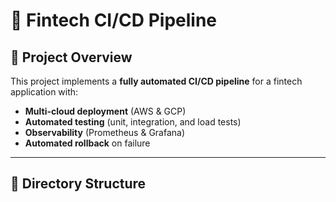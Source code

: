 # 🚀 Fintech CI/CD Pipeline

## 📌 Project Overview
This project implements a **fully automated CI/CD pipeline** for a fintech application with:
- **Multi-cloud deployment** (AWS & GCP)
- **Automated testing** (unit, integration, and load tests)
- **Observability** (Prometheus & Grafana)
- **Automated rollback** on failure

---

## 📂 Directory Structure
